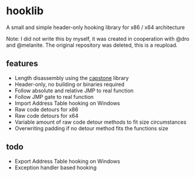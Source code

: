 # hooklib
A small and simple header-only hooking library for x86 / x64 architecture

Note: I did not write this by myself, it was created in cooperation with @dro and @melanite. The original repository was deleted, this is a reupload.

## features
  - Length disassembly using the [capstone](http://www.capstone-engine.org/) library
  - Header-only, no building or binaries required
  - Follow absolute and relative JMP to real function
  - Follow JMP gate to real function
  - Import Address Table hooking on Windows
  - Raw code detours for x86
  - Raw code detours for x64
  - Variable amount of raw code detour methods to fit size circumstances
  - Overwriting padding if no detour method fits the functions size

## todo
  - Export Address Table hooking on Windows
  - Exception handler based hooking
